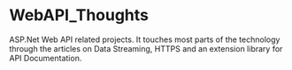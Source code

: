 WebAPI_Thoughts
===============
ASP.Net Web API related projects. It touches most parts of the technology through the articles on Data Streaming, HTTPS and an extension library for API Documentation.
